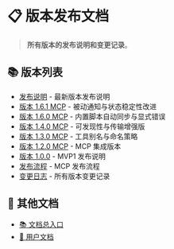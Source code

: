 # 📋 版本发布文档

> **所有版本的发布说明和变更记录**。

## 📚 版本列表

- [发布说明](RELEASE_NOTES.md) - 最新版本发布说明
- [版本 1.6.1 MCP](VERSION_MCP_1.6.1.md) - 被动通知与状态稳定性改进
- [版本 1.6.0 MCP](VERSION_MCP_1.6.0.md) - 内置脚本自动同步与显式错误
- [版本 1.4.0 MCP](VERSION_MCP_1.4.0.md) - 可发现性与传输增强版
- [版本 1.3.0 MCP](VERSION_MCP_1.3.0.md) - 工具别名与命名策略
- [版本 1.2.0 MCP](VERSION_MCP_1.2.0.md) - MCP 集成版本
- [版本 1.0.0](VERSION_1.0.0.md) - MVP1 发布说明
- [发布流程](RELEASE_FLOW_MCP.md) - MCP 发布流程
- [变更日志](../../CHANGELOG.md) - 所有版本变更记录

## 🔗 其他文档

- [📚 文档总入口](../README.md)
- [👤 用户文档](../user/README.md)
